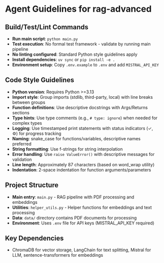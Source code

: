 # Agent Guidelines for rag-advanced

## Build/Test/Lint Commands
- **Run main script**: `python main.py`
- **Test execution**: No formal test framework - validate by running main pipeline
- **No linting configured**: Standard Python style guidelines apply
- **Install dependencies**: `uv sync` or `pip install -e .`
- **Environment setup**: Copy `.env.example` to `.env` and add `MISTRAL_API_KEY`

## Code Style Guidelines
- **Python version**: Requires Python >=3.13
- **Import style**: Group imports (stdlib, third-party, local) with line breaks between groups
- **Function definitions**: Use descriptive docstrings with Args/Returns sections  
- **Type hints**: Use type comments (e.g., `# type: ignore`) when needed for complex types
- **Logging**: Use timestamped print statements with status indicators (✓, ⚙) for progress tracking
- **Naming**: snake_case for functions/variables, descriptive names preferred
- **String formatting**: Use f-strings for string interpolation
- **Error handling**: Use `raise ValueError()` with descriptive messages for validation
- **Line length**: Approximately 87 characters (based on word_wrap utility)
- **Indentation**: 2-space indentation for function arguments/parameters

## Project Structure
- **Main entry**: `main.py` - RAG pipeline with PDF processing and embeddings
- **Utilities**: `helper_utils.py` - Helper functions for embeddings and text processing
- **Data**: `data/` directory contains PDF documents for processing
- **Environment**: Uses `.env` file for API keys (MISTRAL_API_KEY required)

## Key Dependencies
- ChromaDB for vector storage, LangChain for text splitting, Mistral for LLM, sentence-transformers for embeddings